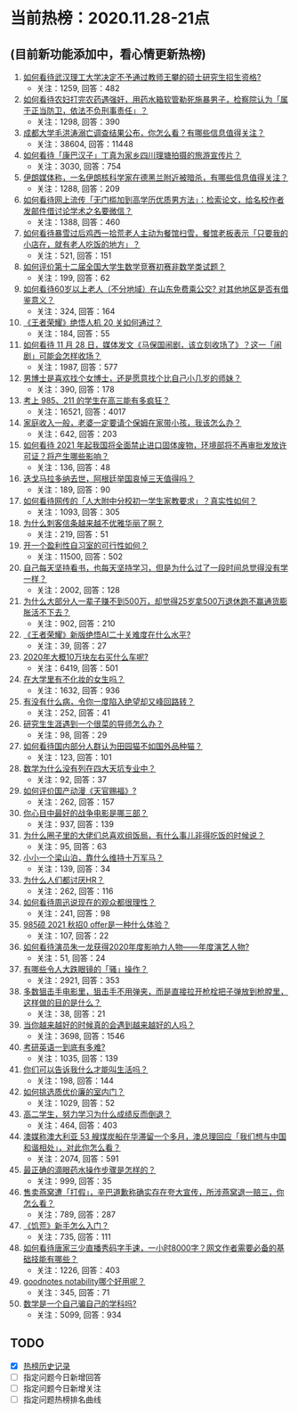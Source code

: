 # 当前热榜：2020.11.28-21点
## (目前新功能添加中，看心情更新热榜)
1. [如何看待武汉理工大学决定不予通过教师王攀的硕士研究生招生资格?](https://www.zhihu.com/question/432325134)
    * 关注：1259, 回答：482
2. [如何看待农妇打完农药遇强奸，用药水箱软管勒死施暴男子，检察院认为「属于正当防卫，依法不负刑事责任」？](https://www.zhihu.com/question/432282922)
    * 关注：1298, 回答：390
3. [成都大学毛洪涛溺亡调查结果公布，你怎么看？有哪些信息值得关注？](https://www.zhihu.com/question/432244987)
    * 关注：38604, 回答：11448
4. [如何看待「康巴汉子」丁真为家乡四川理塘拍摄的旅游宣传片？](https://www.zhihu.com/question/432035858)
    * 关注：3030, 回答：754
5. [伊朗媒体称，一名伊朗核科学家在德黑兰附近被暗杀，有哪些信息值得关注？](https://www.zhihu.com/question/432314788)
    * 关注：1288, 回答：209
6. [如何看待网上流传「无门槛加到高学历优质男方法」：检索论文，给名校作者发邮件借讨论学术之名要微信？](https://www.zhihu.com/question/432373156)
    * 关注：1388, 回答：460
7. [如何看待暴雪过后鸡西一拾荒老人主动为餐馆扫雪，餐馆老板表示「只要我的小店在，就有老人吃饭的地方」？](https://www.zhihu.com/question/432291197)
    * 关注：521, 回答：151
8. [如何评价第十二届全国大学生数学竞赛初赛非数学类试题？](https://www.zhihu.com/question/432356812)
    * 关注：199, 回答：62
9. [如何看待60岁以上老人（不分地域）在山东免费乘公交? 对其他地区是否有借鉴意义？](https://www.zhihu.com/question/432139650)
    * 关注：324, 回答：164
10. [《王者荣耀》绝悟人机 20 关如何通过？](https://www.zhihu.com/question/432334068)
    * 关注：184, 回答：55
11. [如何看待 11 月 28 日，媒体发文《马保国闹剧，该立刻收场了》？这一「闹剧」可能会怎样收场？](https://www.zhihu.com/question/432378297)
    * 关注：1987, 回答：577
12. [男博士是喜欢找个女博士，还是愿意找个比自己小几岁的师妹？](https://www.zhihu.com/question/302750196)
    * 关注：390, 回答：178
13. [考上 985、211 的学生在高三能有多疯狂？](https://www.zhihu.com/question/336622881)
    * 关注：16521, 回答：4017
14. [家庭收入一般，老婆一定要请个保姆在家带小孩，我该怎么办？](https://www.zhihu.com/question/430935340)
    * 关注：642, 回答：203
15. [如何看待 2021 年起我国将全面禁止进口固体废物，环境部将不再审批发放许可证？将产生哪些影响？](https://www.zhihu.com/question/432230746)
    * 关注：136, 回答：48
16. [迭戈马拉多纳去世，阿根廷举国哀悼三天值得吗？](https://www.zhihu.com/question/432033390)
    * 关注：189, 回答：90
17. [如何看待网传的「人大附中分校初一学生家教要求」？真实性如何？](https://www.zhihu.com/question/432248148)
    * 关注：1093, 回答：305
18. [为什么刺客信条越来越不优雅华丽了啊？](https://www.zhihu.com/question/429642551)
    * 关注：219, 回答：51
19. [开一个盈利性自习室的可行性如何？](https://www.zhihu.com/question/36887220)
    * 关注：11500, 回答：502
20. [自己每天坚持看书，也每天坚持学习，但是为什么过了一段时间总觉得没有学一样？](https://www.zhihu.com/question/61269583)
    * 关注：2002, 回答：128
21. [为什么大部分人一辈子赚不到500万，却觉得25岁拿500万退休跑不赢通货膨胀活不下去？](https://www.zhihu.com/question/431742535)
    * 关注：902, 回答：210
22. [《王者荣耀》新版绝悟AI二十关难度在什么水平?](https://www.zhihu.com/question/431430873)
    * 关注：39, 回答：27
23. [2020年大概10万块左右买什么车呢?](https://www.zhihu.com/question/358157833)
    * 关注：6419, 回答：501
24. [在大学里有不化妆的女生吗？](https://www.zhihu.com/question/327628390)
    * 关注：1632, 回答：936
25. [有没有什么病，令你一度陷入绝望却又峰回路转？](https://www.zhihu.com/question/432064544)
    * 关注：252, 回答：41
26. [研究生生涯遇到一个很菜的导师怎么办？](https://www.zhihu.com/question/431110371)
    * 关注：98, 回答：29
27. [如何看待国内部分人群认为田园猫不如国外品种猫？](https://www.zhihu.com/question/430774441)
    * 关注：123, 回答：101
28. [数学为什么没有列在四大天坑专业中？](https://www.zhihu.com/question/431174381)
    * 关注：92, 回答：37
29. [如何评价国产动漫《天官赐福》?](https://www.zhihu.com/question/392100278)
    * 关注：262, 回答：157
30. [你心目中最好的战争电影是哪三部？](https://www.zhihu.com/question/40225004)
    * 关注：937, 回答：139
31. [为什么圈子里的大佬们总喜欢组饭局，有什么事儿非得吃饭的时候说？](https://www.zhihu.com/question/432305015)
    * 关注：95, 回答：63
32. [小小一个梁山泊，靠什么维持十万军马？](https://www.zhihu.com/question/34724965)
    * 关注：139, 回答：34
33. [为什么人们都讨厌HR？](https://www.zhihu.com/question/357655494)
    * 关注：262, 回答：116
34. [如何看待周迅说现在的观众都很理性？](https://www.zhihu.com/question/432261416)
    * 关注：241, 回答：98
35. [985硕 2021 秋招0 offer是一种什么体验？](https://www.zhihu.com/question/430732154)
    * 关注：107, 回答：22
36. [如何看待演员朱一龙获得2020年度影响力人物——年度演艺人物?](https://www.zhihu.com/question/432310754)
    * 关注：51, 回答：24
37. [有哪些令人大跌眼镜的「骚」操作？](https://www.zhihu.com/question/431045341)
    * 关注：2921, 回答：353
38. [多数狙击手电影里，狙击手不用弹夹，而是直接拉开枪栓把子弹放到枪膛里，这样做的目的是什么？](https://www.zhihu.com/question/431984892)
    * 关注：38, 回答：21
39. [当你越来越好的时候真的会遇到越来越好的人吗？](https://www.zhihu.com/question/426742349)
    * 关注：3698, 回答：1546
40. [考研英语一到底有多难?](https://www.zhihu.com/question/366357267)
    * 关注：1035, 回答：139
41. [你们可以告诉我什么才能叫生活吗？](https://www.zhihu.com/question/431688731)
    * 关注：198, 回答：144
42. [如何挑选质优价廉的室内门？](https://www.zhihu.com/question/39693041)
    * 关注：1029, 回答：52
43. [高二学生，努力学习为什么成绩反而倒退？](https://www.zhihu.com/question/429960417)
    * 关注：464, 回答：403
44. [澳媒称澳大利亚 53 艘煤炭船在华滞留一个多月，澳总理回应「我们想与中国和谐相处」，对此你怎么看？](https://www.zhihu.com/question/432238606)
    * 关注：2074, 回答：591
45. [最正确的滴眼药水操作步骤是怎样的？](https://www.zhihu.com/question/37586826)
    * 关注：999, 回答：35
46. [售卖燕窝遭「打假」，辛巴道歉称确实存在夸大宣传，所涉燕窝退一赔三，你怎么看？](https://www.zhihu.com/question/432287360)
    * 关注：789, 回答：287
47. [《饥荒》新手怎么入门？](https://www.zhihu.com/question/53324225)
    * 关注：735, 回答：111
48. [如何看待唐家三少直播秀码字手速，一小时8000字？网文作者需要必备的基础技能有哪些？](https://www.zhihu.com/question/432302960)
    * 关注：1226, 回答：403
49. [goodnotes notability哪个好用呢？](https://www.zhihu.com/question/362005754)
    * 关注：345, 回答：71
50. [数学是一个自己骗自己的学科吗?](https://www.zhihu.com/question/421203214)
    * 关注：5099, 回答：934
## TODO
* [x] [热榜历史记录](hot_history/AllHot.md)
* [ ] 指定问题今日新增回答
* [ ] 指定问题今日新增关注
* [ ] 指定问题热榜排名曲线
